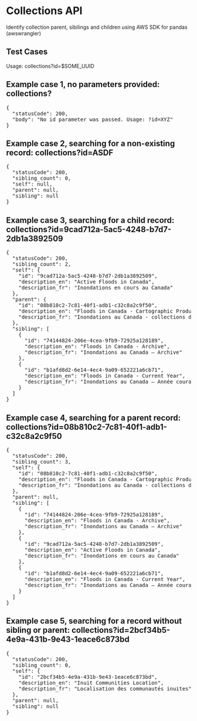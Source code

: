 # Collections API

Identify collection parent, sibilings and children using AWS SDK for pandas (awswrangler)

## Test Cases

Usage: collections?id=$SOME_UUID

## Example case 1, no parameters provided: collections?

<pre>
{
  "statusCode": 200,
  "body": "No id parameter was passed. Usage: ?id=XYZ" 
}
</pre>

## Example case 2, searching for a non-existing record: collections?id=ASDF


<pre>
{
  "statusCode": 200,
  "sibling_count": 0,
  "self": null,
  "parent": null,
  "sibling": null
}
</pre>

## Example case 3, searching for a child record: collections?id=9cad712a-5ac5-4248-b7d7-2db1a3892509

<pre>
{
  "statusCode": 200,
  "sibling_count": 2,
  "self": {
    "id": "9cad712a-5ac5-4248-b7d7-2db1a3892509",
    "description_en": "Active Floods in Canada",
    "description_fr": "Inondations en cours au Canada" 
  },
  "parent": {
    "id": "08b810c2-7c81-40f1-adb1-c32c8a2c9f50",
    "description_en": "Floods in Canada - Cartographic Product Collection",
    "description_fr": "Inondations au Canada - collections de produits cartographiques" 
  },
  "sibling": [
    {
      "id": "74144824-206e-4cea-9fb9-72925a128189",
      "description_en": "Floods in Canada - Archive",
      "description_fr": "Inondations au Canada – Archive" 
    },
    {
      "id": "b1afd8d2-6e14-4ec4-9a09-652221a6cb71",
      "description_en": "Floods in Canada - Current Year",
      "description_fr": "Inondations au Canada – Année courante" 
    }
  ]
}
</pre>

## Example case 4, searching for a parent record: collections?id=08b810c2-7c81-40f1-adb1-c32c8a2c9f50

<pre>
{
  "statusCode": 200,
  "sibling_count": 3,
  "self": {
    "id": "08b810c2-7c81-40f1-adb1-c32c8a2c9f50",
    "description_en": "Floods in Canada - Cartographic Product Collection",
    "description_fr": "Inondations au Canada - collections de produits cartographiques" 
  },
  "parent": null,
  "sibling": [
    {
      "id": "74144824-206e-4cea-9fb9-72925a128189",
      "description_en": "Floods in Canada - Archive",
      "description_fr": "Inondations au Canada – Archive" 
    },
    {
      "id": "9cad712a-5ac5-4248-b7d7-2db1a3892509",
      "description_en": "Active Floods in Canada",
      "description_fr": "Inondations en cours au Canada" 
    },
    {
      "id": "b1afd8d2-6e14-4ec4-9a09-652221a6cb71",
      "description_en": "Floods in Canada - Current Year",
      "description_fr": "Inondations au Canada – Année courante" 
    }
  ]
}
</pre>

## Example case 5, searching for a record without sibling or parent: collections?id=2bcf34b5-4e9a-431b-9e43-1eace6c873bd

<pre>
{
  "statusCode": 200,
  "sibling_count": 0,
  "self": {
    "id": "2bcf34b5-4e9a-431b-9e43-1eace6c873bd",
    "description_en": "Inuit Communities Location",
    "description_fr": "Localisation des communautés inuites" 
  },
  "parent": null,
  "sibling": null
}
</pre>
